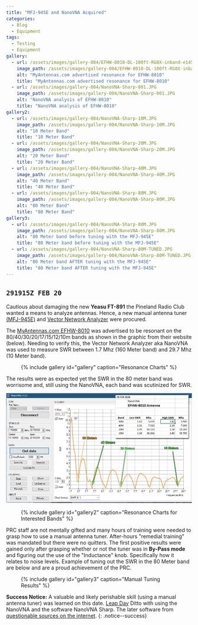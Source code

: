 ```yaml
---
title: "MFJ-945E and NanoVNA Acquired"
categories:
  - Blog
  - Equipment
tags:
  - Testing
  - Equipment
gallery:
  - url: /assets/images/gallery-004/EFHW-8010-DL-100ft-RG8X-inband-e1459571195823.jpg
    image_path: /assets/images/gallery-004/EFHW-8010-DL-100ft-RG8X-inband-e1459571195823.jpg
    alt: "MyAntennas.com advertised resonance for EFHW-8010"
    title: "MyAntennas.com advertised resonance for EFHW-8010"
  - url: /assets/images/gallery-004/NanoVNA-Sharp-001.JPG
    image_path: /assets/images/gallery-004/NanoVNA-Sharp-001.JPG
    alt: "NanoVNA analysis of EFHW-8010"
    title: "NanoVNA analysis of EFHW-8010"
gallery2:
  - url: /assets/images/gallery-004/NanoVNA-Sharp-10M.JPG
    image_path: /assets/images/gallery-004/NanoVNA-Sharp-10M.JPG
    alt: "10 Meter Band"
    title: "10 Meter Band"
  - url: /assets/images/gallery-004/NanoVNA-Sharp-20M.JPG
    image_path: /assets/images/gallery-004/NanoVNA-Sharp-20M.JPG
    alt: "20 Meter Band"
    title: "20 Meter Band"
  - url: /assets/images/gallery-004/NanoVNA-Sharp-40M.JPG
    image_path: /assets/images/gallery-004/NanoVNA-Sharp-40M.JPG
    alt: "40 Meter Band"
    title: "40 Meter Band"
  - url: /assets/images/gallery-004/NanoVNA-Sharp-80M.JPG
    image_path: /assets/images/gallery-004/NanoVNA-Sharp-80M.JPG
    alt: "80 Meter Band"
    title: "80 Meter Band"
gallery3:
  - url: /assets/images/gallery-004/NanoVNA-Sharp-80M.JPG
    image_path: /assets/images/gallery-004/NanoVNA-Sharp-80M.JPG
    alt: "80 Meter band before tuning with the MFJ-945E"
    title: "80 Meter band before tuning with the MFJ-945E"
  - url: /assets/images/gallery-004/NanoVNA-Sharp-80M-TUNED.JPG
    image_path: /assets/images/gallery-004/NanoVNA-Sharp-80M-TUNED.JPG
    alt: "80 Meter band AFTER tuning with the MFJ-945E"
    title: "80 Meter band AFTER tuning with the MFJ-945E"
---
```

`291915Z FEB 20`
---

Cautious about damaging the new **Yeasu FT-891** the Pineland Radio Club wanted a means to analyze antennas.  Hence, a new manual antenna tuner [(MFJ-945E)][1] and [Vector Network Analyzer][2] were procured.

The [MyAntennas.com EFHW-8010][3] was advertised to be resonant on  the 80/40/30/20/17/15/12/10m bands as shown in the graphic from their website (below).  Needing to verify this, the Vector Network Analyzer aka NanoVNA was used to measure SWR between 1.7 Mhz (160 Meter band) and 29.7 Mhz (10 Meter band).

<figure>
{% include gallery id="gallery" caption="Resonance Charts" %}
</figure>

The results were as expected yet the SWR in the 80 meter band was worrisome and, still using the NanoVNA, each band was scutinized for SWR.

![Meter Band Analysis](/assets/images/gallery-004/NanoVNA-Sharp-003.jpg "Meter Band Analysis")

<figure>
{% include gallery id="gallery2" caption="Resonance Charts for Interested Bands" %}
</figure>

PRC staff are not mentally gifted and many hours of training were needed to grasp how to use a manual antenna tuner.  After-hours "remedial training" was mandated but there were no quitters.  The first positive results were gained only after grasping whether or not the tuner was in **By-Pass mode** and figuring out the use of the "Inductance" knob.  Specifically how it relates to noise levels.  Example of tuning out the SWR in the 80 Meter band are below and are a proud achievement of the PRC.

<figure>
{% include gallery id="gallery3" caption="Manual Tuning Results" %}
</figure>

[1]: https://www.mfjenterprises.com/Product.php?productid=MFJ-945E
[2]: https://www.amazon.com/gp/product/B07Z5VY7B6/ref=ppx_yo_dt_b_asin_title_o03_s01?ie=UTF8&psc=1
[3]: https://myantennas.com/wp/product/efhw-8010/
[4]: https://drive.google.com/drive/folders/1IZEtx2YdqchaTO8Aa9QbhQ8g_Pr5iNhr


**Success Notice:** A valuable and likely perishable skill (using a manual antenna tuner) was learned on this date. [Leap Day](#) Ditto with using the NanoVNA and the software NanoVNA Sharp.  The later software from [questionable sources on the internet][4].
{: .notice--success}
